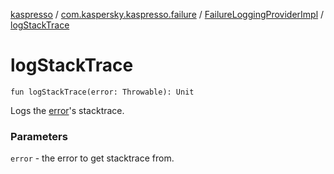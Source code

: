 [kaspresso](../../index.md) / [com.kaspersky.kaspresso.failure](../index.md) / [FailureLoggingProviderImpl](index.md) / [logStackTrace](./log-stack-trace.md)

# logStackTrace

`fun logStackTrace(error: Throwable): Unit`

Logs the [error](log-stack-trace.md#com.kaspersky.kaspresso.failure.FailureLoggingProviderImpl$logStackTrace(kotlin.Throwable)/error)'s stacktrace.

### Parameters

`error` - the error to get stacktrace from.